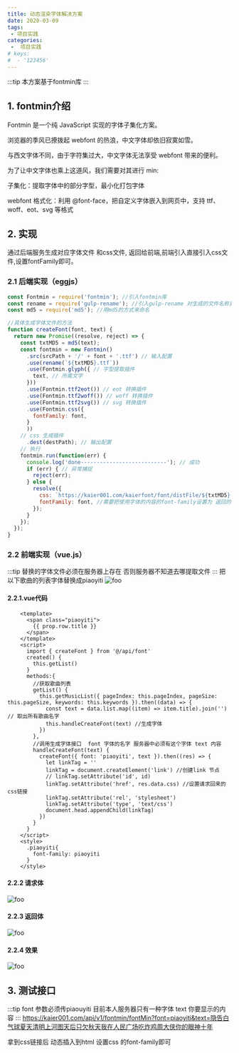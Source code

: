 ```yaml
---
title: 动态渲染字体解决方案
date: 2020-03-09
tags:
 - 项目实践
categories:
 -  项目实践
# keys:
#  - '123456'
---
```


:::tip
本方案基于fontmin库
:::

## 1. fontmin介绍
Fontmin 是一个纯 JavaScript 实现的字体子集化方案。

浏览器的季风已撩拨起 webfont 的热浪，中文字体却依旧寂寞如雪。

与西文字体不同，由于字符集过大，中文字体无法享受 webfont 带来的便利。

为了让中文字体也乘上这道风，我们需要对其进行 min:

子集化：提取字体中的部分字型，最小化打包字体

webfont 格式化：利用 @font-face，把自定义字体嵌入到网页中，支持 ttf、woff、eot、svg 等格式

## 2. 实现
通过后端服务生成对应字体文件 和css文件, 返回给前端,前端引入直接引入css文件,设置fontFamily即可。

### 2.1 后端实现（eggjs）
```js
const Fontmin = require('fontmin'); //引入fontmin库
const rename = require('gulp-rename'); //引入gulp-rename 对生成的文件名称更改
const md5 = require('md5'); //用md5的方式来命名  

//具体生成字体文件的方法
function createFont(font, text) {
  return new Promise((resolve, reject) => {
    const txtMD5 = md5(text);
    const fontmin = new Fontmin()
      .src(srcPath + '/' + font + '.ttf') // 输入配置
      .use(rename(`${txtMD5}.ttf`))
      .use(Fontmin.glyph({ // 字型提取插件
        text, // 所需文字
      }))
      .use(Fontmin.ttf2eot()) // eot 转换插件
      .use(Fontmin.ttf2woff()) // woff 转换插件
      .use(Fontmin.ttf2svg()) // svg 转换插件
      .use(Fontmin.css({
        fontFamily: font,
      }
      ))
    // css 生成插件
      .dest(destPath); // 输出配置
    // 执行
    fontmin.run(function(err) {
      console.log('done---------------------------'); // 成功
      if (err) { // 异常捕捉
        reject(err);
      } else {
        resolve({
          css: `https://kaier001.com/kaierfont/font/distFile/${txtMD5}.css`,  //返回的css文件 需用动态把css文件引入到页面
          fontFamily: font, //需要把使用字体的内容的font-family设置为 返回的fontFamily
        });
      }
    });
  });
}
```

### 2.2 前端实现（vue.js）

:::tip
  替换的字体文件必须在服务器上存在 否则服务器不知道去哪提取文件
:::
把以下歌曲的列表字体替换成piaoyiti
<img :src="$withBase('/font1.png')" alt="foo">

#### 2.2.1.vue代码

```vue
    <template>
      <span class="piaoyiti">
        {{ prop.row.title }}
      </span>
    </template>
    <script>
      import { createFont } from '@/api/font'
      created() {
        this.getList()
      }
      methods:{
        //获取歌曲列表
        getList() {
          this.getMusicList({ pageIndex: this.pageIndex, pageSize: this.pageSize, keywords: this.keywords }).then((data) => {
            const text = data.list.map((item) => item.title).join('') // 取出所有歌曲名字
            this.handleCreateFont(text) //生成字体
          })
        },
        //调用生成字体接口  font 字体的名字 服务器中必须有这个字体 text 内容
        handleCreateFont(text) {
          createFont({ font: 'piaoyiti', text }).then((res) => {
            let linkTag = ''
            linkTag = document.createElement('link') //创建link 节点
            // linkTag.setAttribute('id', id)
            linkTag.setAttribute('href', res.data.css) //设置请求回来的css链接
            linkTag.setAttribute('rel', 'stylesheet')
            linkTag.setAttribute('type', 'text/css')
            document.head.appendChild(linkTag)
          })
        }
      }
    </script>
    <style>
      .piaoyiti{
        font-family: piaoyiti
      }
    </style>

```
#### 2.2.2 请求体

<img :src="$withBase('/font2.png')" alt="foo">

#### 2.2.3 返回体

<img :src="$withBase('/font3.png')" alt="foo">

#### 2.2.4 效果

<img :src="$withBase('/font4.png')" alt="foo">

## 3. 测试接口
:::tip
  font 参数必须传piaouyiti  目前本人服务器只有一种字体 text 你要显示的内容
:::
<https://kaier001.com/api/v1/fontmin/fontMin?font=piaoyiti&text=隐告白气球夏天清明上河图天后只欠秋天我在人民广场吃炸鸡周大侠你的眼神十年>

拿到css链接后 动态插入到html 设置css 的font-family即可


